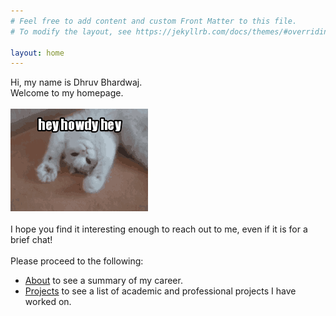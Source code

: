 ```yaml
---
# Feel free to add content and custom Front Matter to this file.
# To modify the layout, see https://jekyllrb.com/docs/themes/#overriding-theme-defaults

layout: home
---
```


Hi, my name is Dhruv Bhardwaj.
<br>
Welcome to my homepage.
<br><br>
![](/assets/images/hey-howdy-hey-jeremy.gif)
<br>
<br>
I hope you find it interesting enough to reach out to me, even if it is for a brief chat!
<br>
<br>
Please proceed to the following:
- [About](/about) to see a summary of my career.
- [Projects](/projects) to see a list of academic and professional projects I have worked on.
